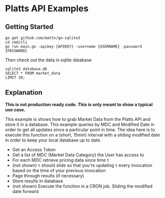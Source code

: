# Platts API Examples

## Getting Started

```
go get github.com/mattn/go-sqlite3
cd cmd/cli
go run main.go -apikey {APIKEY} -username {USERNAME} -password {PASSWORD}
```

Then check out the data in sqlite database

```
sqlite3 database.db
SELECT * FROM market_data
LIMIT 20;
```

## Explanation

**This is not production ready code. This is only meant to show a typical use case.**

This example is shows how to grab Market Data from the Platts API and store it in a database. This example queries by MDC and Modified Date in order to get all updates since a particular point in time. The idea here is to execute this function on a (short, 15min) interval with a sliding modified date in order to keep your local database up to date.

- Get an Access Token
- Get a list of MDC (Market Data Category) the User has access to
- For each MDC retrieve pricing data since time `t`
- (not shown) `t` should slide so that you're updating `t` every invocation based on the time of your previous invocation
- Page through results (if necessary)
- Store results in database
- (not shown) Execute the function in a CRON job. Sliding the modified date forward
